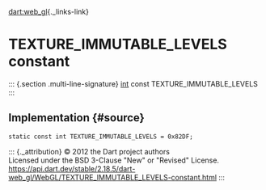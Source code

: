 [dart:web\_gl](../../dart-web_gl/dart-web_gl-library){._links-link}

TEXTURE\_IMMUTABLE\_LEVELS constant
===================================

::: {.section .multi-line-signature}
[int](../../dart-core/int-class) const TEXTURE\_IMMUTABLE\_LEVELS
:::

Implementation {#source}
--------------

``` {.language-dart data-language="dart"}
static const int TEXTURE_IMMUTABLE_LEVELS = 0x82DF;
```

::: {._attribution}
© 2012 the Dart project authors\
Licensed under the BSD 3-Clause \"New\" or \"Revised\" License.\
<https://api.dart.dev/stable/2.18.5/dart-web_gl/WebGL/TEXTURE_IMMUTABLE_LEVELS-constant.html>
:::
